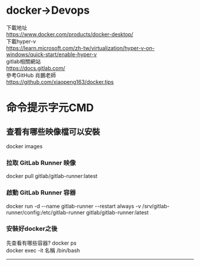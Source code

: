 # docker->Devops
下載地址  
https://www.docker.com/products/docker-desktop/  
下載hyper-v  
https://learn.microsoft.com/zh-tw/virtualization/hyper-v-on-windows/quick-start/enable-hyper-v  
gitlab相關網站  
https://docs.gitlab.com/  
參考GitHub 肖鵬老師  
https://github.com/xiaopeng163/docker.tips

# 命令提示字元CMD

## 查看有哪些映像檔可以安裝    
docker images  

### 拉取 GitLab Runner 映像  
docker pull gitlab/gitlab-runner:latest  

### 啟動 GitLab Runner 容器  
docker run -d --name gitlab-runner --restart always -v /srv/gitlab-runner/config:/etc/gitlab-runner gitlab/gitlab-runner:latest  

### 安裝好docker之後  
先查看有哪些容器? docker ps   
docker exec -it 名稱 /bin/bash  


- - -
